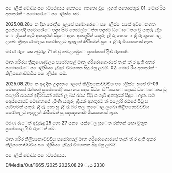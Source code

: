 ප ොලිස් මොධ්‍ය ප ොට්ඨොසය පෙත ෙොතතො වූ ෙැදගත් පතොරතුරු 01. මොර රිය අනතුරක් - පමොරෙැෙ ප ොලිස් ෙසම.

2025.08.28 ෙන දින රොත්‍රී ොලපේ පමොරෙැෙ ප ොලිස් ෙසපේ අව්ෙනගත ප්‍රපේශපේදී පමොරෙැෙ පදස සිට නොමල්ෙත්ත පදසට ධ්‍ොෙනය වූ යතුරු ැදිය ො ැදියක් ගැටී අනතුරක් සිදුෙ ඇත. අනතුරින් යතුරු ැදි රු හො ො ැදි රු තුෙොල ලබො ත්‍රීකුණොමලය පරෝහලට ඇතුලත් කිරීපමන් සු ො ැදි රු මියපගොස් ඇත.

මරණ රු ෙයස අවුරුදු 71 ක් වූ තඹලගමුෙ ප්‍රපේශපේ දිිංචි රුපෙකි.

මෘත ශරීරය ත්‍රීකුණොමලය පරෝහපල් මෘත ශරීරොගොරපේ තැන් ත් ර ඇති අතර පමොරෙැෙ ප ොලිසිය ෙැඩිදුර විමශතන සිදු රනු ලබයි. 02. මොර රිය අනතුරක් - කිලිපනොච්චචිය ප ොලිස් ෙසම.

2025.08.29 ෙන අද දින උදෑසන ොලපේ කිලිපනොච්චචිය ප ොලිස් ෙසපේ ඒ-09 මොගතපේ රන්තන් ප්‍රපේශපේදී යො නය පදස සිට ෙව්ියොෙ පදසට ධ්‍ොෙනය වූ පලොරි රථයක් ඉදිරිපයන් ගමන් ල බස් රථය පිටු ස ගැටී අනතුරක් සිදුෙ ඇත. එම අෙස්ථොපව් මොගතපේ ැමිණි යතුරු ැදියක් අනතුරට ත් පලොරි රථපේ පිටු ස ගැටීපමන් යතුරු ැදි රු හො සු ැදි රු බර තල තුෙොල ලබො කිළිපනොච්චචිය පරෝහලට ඇතුලත් කිරීපමන් සු පදපදනොම මියපගොස් ඇත.

මරණ රුෙන් අවුරුදු 25 හො 27 යන ෙයස්ෙල සුෙන රන්තන් හො මූතූත ප්‍රපේශෙල දිිංචි රුෙන් පව්.

මෘත ශරීර කිලිපනොච්චචිය පරෝහපල් මෘත ශරීරොගොරපේ තැන් ත් ර ඇති අතර කිලිපනොච්චචිය ප ොලිසිය ෙැඩිදුර විමශතන සිදු රනු ලබයි.

ප ොලිස් මොධ්‍ය ප ොට්ඨොසය.

D/Media/Out/1665 /2025 2025.08.29 ැය 2330